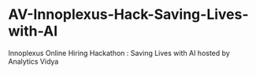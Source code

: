 # AV-Innoplexus-Hack-Saving-Lives-with-AI
Innoplexus Online Hiring Hackathon : Saving Lives with AI hosted by Analytics Vidya
